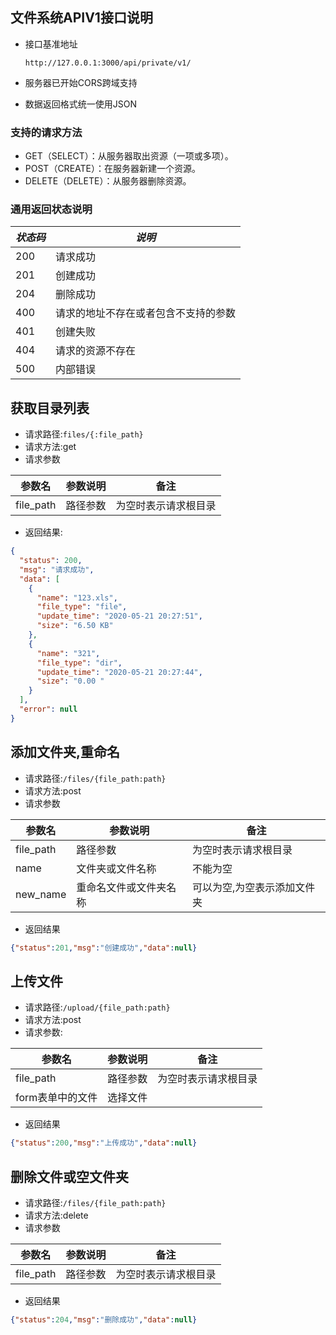 ## 文件系统APIV1接口说明	

+ 接口基准地址

  `http://127.0.0.1:3000/api/private/v1/`

+ 服务器已开始CORS跨域支持

+ 数据返回格式统一使用JSON

### 支持的请求方法

- GET（SELECT）：从服务器取出资源（一项或多项）。
- POST（CREATE）：在服务器新建一个资源。
- DELETE（DELETE）：从服务器删除资源。

### 通用返回状态说明

| *状态码* | *说明*                               |
| -------- | ------------------------------------ |
| 200      | 请求成功                             |
| 201      | 创建成功                             |
| 204      | 删除成功                             |
| 400      | 请求的地址不存在或者包含不支持的参数 |
| 401      | 创建失败                             |
| 404      | 请求的资源不存在                     |
| 500      | 内部错误                             |

## 获取目录列表

+ 请求路径:`files/{:file_path}`
+ 请求方法:get
+ 请求参数

| 参数名    | 参数说明 | 备注                 |
| --------- | -------- | -------------------- |
| file_path | 路径参数 | 为空时表示请求根目录 |

+ 返回结果:

```json
{
  "status": 200,
  "msg": "请求成功",
  "data": [
    {
      "name": "123.xls",
      "file_type": "file",
      "update_time": "2020-05-21 20:27:51",
      "size": "6.50 KB"
    },
    {
      "name": "321",
      "file_type": "dir",
      "update_time": "2020-05-21 20:27:44",
      "size": "0.00 "
    }
  ],
  "error": null
}
```

## 添加文件夹,重命名

+ 请求路径:`/files/{file_path:path}`
+ 请求方法:post
+ 请求参数

| 参数名    | 参数说明               | 备注                        |
| --------- | ---------------------- | --------------------------- |
| file_path | 路径参数               | 为空时表示请求根目录        |
| name      | 文件夹或文件名称       | 不能为空                    |
| new_name  | 重命名文件或文件夹名称 | 可以为空,为空表示添加文件夹 |

+ 返回结果

```json
{"status":201,"msg":"创建成功","data":null}
```

## 上传文件

+ 请求路径:`/upload/{file_path:path}`
+ 请求方法:post
+ 请求参数:

| 参数名           | 参数说明 | 备注                 |
| ---------------- | -------- | -------------------- |
| file_path        | 路径参数 | 为空时表示请求根目录 |
| form表单中的文件 | 选择文件 |                      |

+ 返回结果

```json
{"status":200,"msg":"上传成功","data":null}
```

## 删除文件或空文件夹

+ 请求路径:`/files/{file_path:path}`
+ 请求方法:delete
+ 请求参数

| 参数名    | 参数说明 | 备注                 |
| --------- | -------- | -------------------- |
| file_path | 路径参数 | 为空时表示请求根目录 |

+ 返回结果

```json
{"status":204,"msg":"删除成功","data":null}
```

